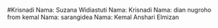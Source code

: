 #Krisnadi
Nama: Suzana Widiastuti
Nama: Krisnadi
Nama: dian nugroho from kemal
Nama: sarangidea
Nama: Kemal Anshari Elmizan

